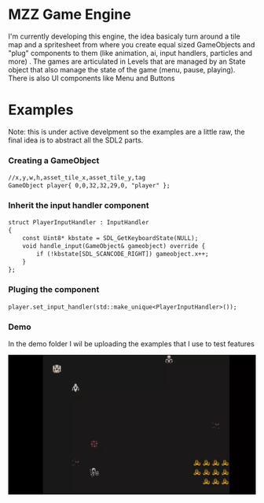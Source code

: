# MZZ Game Engine

<p>I'm currently developing this engine, the idea basicaly turn around a tile map and a spritesheet from where you create equal sized GameObjects and "plug" components to them (like animation, ai, input handlers, particles and more) . The games are articulated in Levels that are managed by an State object that also manage the state of the game (menu, pause, playing). There is also UI components like Menu and Buttons  </p>

# Examples
<p>Note: this is under active develpment so the examples are a little raw, the final idea is to abstract all the SDL2 parts.</p>

### Creating a GameObject
	//x,y,w,h,asset_tile_x,asset_tile_y,tag
	GameObject player{ 0,0,32,32,29,0, "player" };
	 

	
### Inherit the input handler component
	struct PlayerInputHandler : InputHandler
	{
		const Uint8* kbstate = SDL_GetKeyboardState(NULL);
		void handle_input(GameObject& gameobject) override {
			if (!kbstate[SDL_SCANCODE_RIGHT]) gameobject.x++;
		}
	};

### Pluging the component
	player.set_input_handler(std::make_unique<PlayerInputHandler>());

### Demo
In the demo folder I wil be uploading the examples that I use to test features

<img src="Mzzgj/demo/demo1.webp">